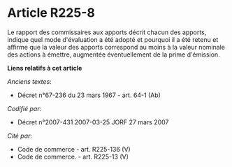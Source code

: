 # Article R225-8

Le rapport des commissaires aux apports décrit chacun des apports, indique quel mode d'évaluation a été adopté et pourquoi il
a été retenu et affirme que la valeur des apports correspond au moins à la valeur nominale des actions à émettre, augmentée
éventuellement de la prime d'émission.

**Liens relatifs à cet article**

_Anciens textes_:

  - Décret n°67-236 du 23 mars 1967 - art. 64-1 (Ab)

_Codifié par_:

  - Décret n°2007-431 2007-03-25 JORF 27 mars 2007

_Cité par_:

  - Code de commerce - art. R225-136 (V)
  - Code de commerce. - art. R225-13 (V)
